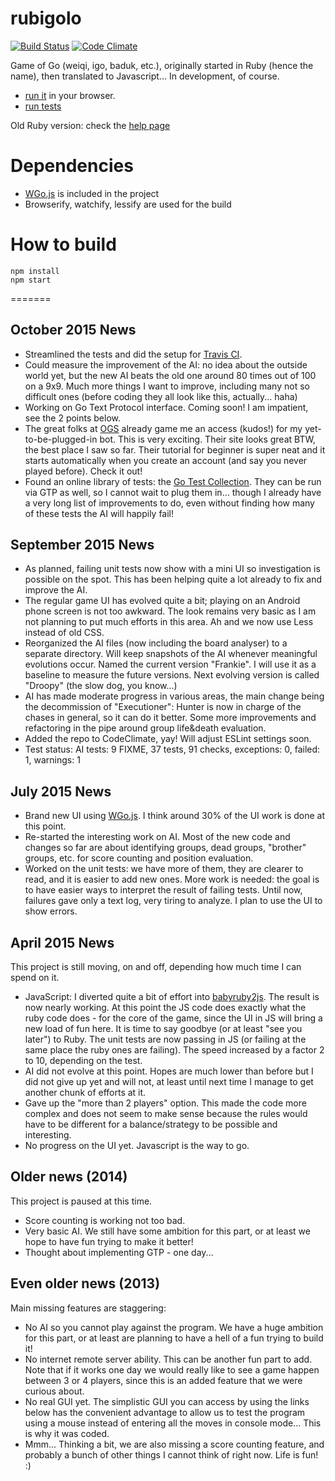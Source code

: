 # rubigolo
[![Build Status](https://travis-ci.org/kubicle/rubigolo.svg?branch=develop)](https://travis-ci.org/kubicle/rubigolo)
[![Code Climate](https://codeclimate.com/github/kubicle/rubigolo/badges/gpa.svg)](https://codeclimate.com/github/kubicle/rubigolo)

Game of Go (weiqi, igo, baduk, etc.), originally started in Ruby (hence the name), then translated to Javascript... In development, of course. 

- [run it](http://rawgit.com/kubicle/rubigolo/master/index.html) in your browser.
- [run tests](http://rawgit.com/kubicle/rubigolo/master/js/ui/tests.html)

Old Ruby version: check the [help page](http://htmlpreview.github.io/?https://github.com/kubicle/rubigolo/blob/master/help-index.html)

Dependencies
============

- [WGo.js](http://github.com/waltheri/wgo.js) is included in the project
- Browserify, watchify, lessify are used for the build

How to build
============

```
npm install
npm start
```

=======

## October 2015 News
* Streamlined the tests and did the setup for [Travis CI](https://travis-ci.org/).
* Could measure the improvement of the AI: no idea about the outside world yet, but the new AI beats the old one around 80 times out of 100 on a 9x9. Much more things I want to improve, including many not so difficult ones (before coding they all look like this, actually... haha)
* Working on Go Text Protocol interface. Coming soon! I am impatient, see the 2 points below.
* The great folks at [OGS](http://online-go.com) already game me an access (kudos!) for my yet-to-be-plugged-in bot. This is very exciting. Their site looks great BTW, the best place I saw so far. Their tutorial for beginner is super neat and it starts automatically when you create an account (and say you never played before). Check it out!
* Found an online library of tests: the [Go Test Collection](https://webdocs.cs.ualberta.ca/~games/go/cgtc/). They can be run via GTP as well, so I cannot wait to plug them in... though I already have a very long list of improvements to do, even without finding how many of these tests the AI will happily fail!

## September 2015 News
* As planned, failing unit tests now show with a mini UI so investigation is possible on the spot. This has been helping quite a lot already to fix and improve the AI.
* The regular game UI has evolved quite a bit; playing on an Android phone screen is not too awkward. The look remains very basic as I am not planning to put much efforts in this area. Ah and we now use Less instead of old CSS.
* Reorganized the AI files (now including the board analyser) to a separate directory. Will keep snapshots of the AI whenever meaningful evolutions occur. Named the current version "Frankie". I will use it as a baseline to measure the future versions. Next evolving version is called "Droopy" (the slow dog, you know...)
* AI has made moderate progress in various areas, the main change being the decommission of "Executioner": Hunter is now in charge of the chases in general, so it can do it better. Some more improvements and refactoring in the pipe around group life&death evaluation.
* Added the repo to CodeClimate, yay! Will adjust ESLint settings soon.
* Test status: AI tests: 9 FIXME, 37 tests, 91 checks, exceptions: 0, failed: 1, warnings: 1

## July 2015 News
* Brand new UI using [WGo.js](http://github.com/waltheri/wgo.js). I think around 30% of the UI work is done at this point.
* Re-started the interesting work on AI. Most of the new code and changes so far are about identifying groups, dead groups, "brother" groups, etc. for score counting and position evaluation.
* Worked on the unit tests: we have more of them, they are clearer to read, and it is easier to add new ones. More work is needed: the goal is to have easier ways to interpret the result of failing tests. Until now, failures gave only a text log, very tiring to analyze. I plan to use the UI to show errors.

## April 2015 News
This project is still moving, on and off, depending how much time I can spend on it.

* JavaScript: I diverted quite a bit of effort into [babyruby2js](http://rawgit.com/kubicle/babyruby2js). The result is now nearly working. At this point the JS code does exactly what the ruby code does - for the core of the game, since the UI in JS will bring a new load of fun here. It is time to say goodbye (or at least "see you later") to Ruby. The unit tests are now passing in JS (or failing at the same place the ruby ones are failing). The speed increased by a factor 2 to 10, depending on the test.
* AI did not evolve at this point. Hopes are much lower than before but I did not give up yet and will not, at least until next time I manage to get another chunk of efforts at it.
* Gave up the "more than 2 players" option. This made the code more complex and does not seem to make sense because the rules would have to be different for a balance/strategy to be possible and interesting.
* No progress on the UI yet. Javascript is the way to go.

## Older news (2014)
This project is paused at this time.
* Score counting is working not too bad.
* Very basic AI. We still have some ambition for this part, or at least we hope to have fun trying to make it better!
* Thought about implementing GTP - one day...

## Even older news (2013)
Main missing features are staggering:
* No AI so you cannot play against the program. We have a huge ambition for this part, or at least are planning to have a hell of a fun trying to build it!
* No internet remote server ability. This can be another fun part to add. Note that if it works one day we would really like to see a game happen between 3 or 4 players, since this is an added feature that we were curious about.
* No real GUI yet. The simplistic GUI you can access by using the links below has the convenient advantage to allow us to test the program using a mouse instead of entering all the moves in console mode... This is why it was coded.
* Mmm... Thinking a bit, we are also missing a score counting feature, and probably a bunch of other things I cannot think of right now. Life is fun! :)

